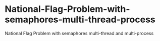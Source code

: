 National-Flag-Problem-with-semaphores-multi-thread-process
==========================================================

National Flag Problem with semaphores multi-thread and multi-process
